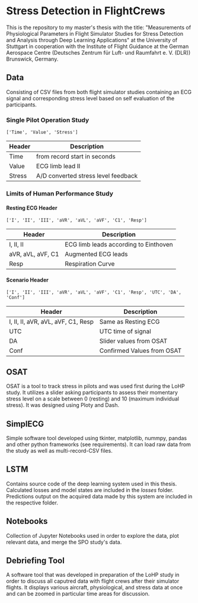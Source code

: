 # Stress Detection in FlightCrews
This is the repository to my master's thesis with the title: "Measurements of Physiological Parameters in Flight Simulator Studies for Stress Detection and Analysis through Deep Learning Applications" at the University of Stuttgart in cooperation with the Institute of Flight Guidance at the German Aerospace Centre (Deutsches Zentrum für Luft- und Raumfahrt e. V. (DLR)) Brunswick, Germany.

## Data
Consisting of CSV files from both flight simulator studies containing an ECG signal and corresponding stress level based on self evaluation of the participants.

### Single Pilot Operation Study

    ['Time', 'Value', 'Stress']
| Header | Description                         |
|--------|-------------------------------------|
| Time   | from record start in seconds        |
| Value  | ECG limb lead II                    |
| Stress | A/D converted stress level feedback |


### Limits of Human Performance Study

#### Resting ECG Header

    ['I', 'II', 'III', 'aVR', 'aVL', 'aVF', 'C1', 'Resp']

| Header            | Description                           |
|-------------------|---------------------------------------|
| I, II, II         | ECG limb leads according to Einthoven |
| aVR, aVL, aVF, C1 | Augmented ECG leads                   |
| Resp              | Respiration Curve                     |

#### Scenario Header

    ['I', 'II', 'III', 'aVR', 'aVL', 'aVF', 'C1', 'Resp', 'UTC', 'DA', 'Conf']

| Header                             | Description                |
|------------------------------------|----------------------------|
| I, II, II, aVR, aVL, aVF, C1, Resp | Same as Resting ECG        |
| UTC                                | UTC time of signal         |
| DA                                 | Slider values from OSAT    |
| Conf                               | Confirmed Values from OSAT |

## OSAT
OSAT is a tool to track stress in pilots and was used first during the LoHP study. It utilizes a slider asking participants to assess their momentary stress level on a scale between 0 (resting) and 10 (maximum individual stress). It was designed using Ploty and Dash.


## SimplECG
Simple software tool developed using tkinter, matplotlib, nummpy, pandas and other python frameworks (see requirements). It can load raw data from the study as well as multi-record-CSV files. 

## LSTM
Contains source code of the deep learning system used in this thesis. Calculated losses and model states are included in the *losses* folder. Predictions output on the acquired data made by this system are included in the respective folder.

## Notebooks
Collection of Jupyter Notebooks used in order to explore the data, plot relevant data, and merge the SPO study's data.

## Debriefing Tool

A software tool that was developed in preparation of the LoHP study in order to discuss all caputred data with flight crews after their simulator flights. It displays various aircraft, physiological, and stress data at once and can be zoomed in particular time areas for discussion. 